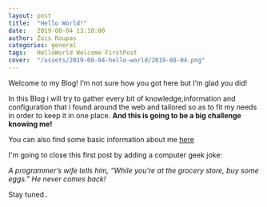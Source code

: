 ```yaml
---
layout: post
title:  "Hello World!"
date:   2019-08-04 13:10:00
author: Zois Roupas
categories: general
tags:	HelloWorld Welcome FirstPost
cover:  "/assets/2019-08-04-hello-world/2019-08-04.png"
---
```


Welcome to my Blog! I’m not sure how you got here but I’m glad you did!

In this Blog i will try to gather every bit of knowledge,information and configuration that i found around the web and tailored so as to fit my needs in order to keep it in one place. **And this is going to be a big challenge knowing me!**

You can also find some basic information about me [here]

I'm going to close this first post by adding a computer geek joke:

_A programmer’s wife tells him, “While you’re at the grocery store, buy some eggs.” He never comes back!_

Stay tuned..

[here]: <https://roupasz.github.io>

